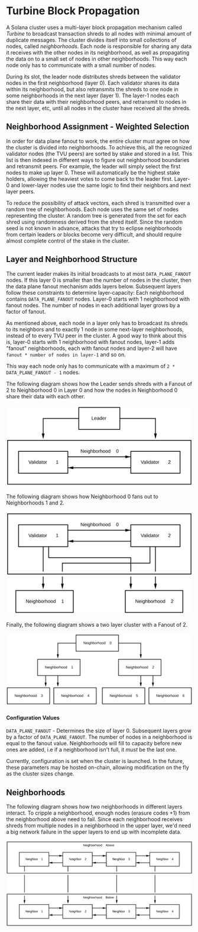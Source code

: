 # Turbine Block Propagation

A Solana cluster uses a multi-layer block propagation mechanism called *Turbine*
to broadcast transaction shreds to all nodes with minimal amount of duplicate
messages.  The cluster divides itself into small collections of nodes, called
*neighborhoods*. Each node is responsible for sharing any data it receives with
the other nodes in its neighborhood, as well as propagating the data on to a
small set of nodes in other neighborhoods.  This way each node only has to
communicate with a small number of nodes.

During its slot, the leader node distributes shreds between the validator nodes
in the first neighborhood (layer 0). Each validator shares its data within its
neighborhood, but also retransmits the shreds to one node in some neighborhoods
in the next layer (layer 1). The layer-1 nodes each share their data with their 
neighborhood peers, and retransmit to nodes in the next layer, etc, until all
nodes in the cluster have received all the shreds.

## Neighborhood Assignment - Weighted Selection

In order for data plane fanout to work, the entire cluster must agree on how the
cluster is divided into neighborhoods. To achieve this, all the recognized
validator nodes (the TVU peers) are sorted by stake and stored in a list. This
list is then indexed in different ways to figure out neighborhood boundaries and
retransmit peers. For example, the leader will simply select the first nodes to
make up layer 0. These will automatically be the highest stake holders, allowing
the heaviest votes to come back to the leader first. Layer-0 and lower-layer
nodes use the same logic to find their neighbors and next layer peers.

To reduce the possibility of attack vectors, each shred is transmitted over a
random tree of neighborhoods.  Each node uses the same set of nodes representing
the cluster.  A random tree is generated from the set for each shred using
randomness derived from the shred itself.  Since the random seed is not known in
advance, attacks that try to eclipse neighborhoods from certain leaders or
blocks become very difficult, and should require almost complete control of the
stake in the cluster.

## Layer and Neighborhood Structure

The current leader makes its initial broadcasts to at most `DATA_PLANE_FANOUT`
nodes. If this layer 0 is smaller than the number of nodes in the cluster, then
the data plane fanout mechanism adds layers below. Subsequent layers follow
these constraints to determine layer-capacity: Each neighborhood contains
`DATA_PLANE_FANOUT` nodes. Layer-0 starts with 1 neighborhood with fanout nodes.
The number of nodes in each additional layer grows by a factor of fanout.

As mentioned above, each node in a layer only has to broadcast its shreds to its
neighbors and to exactly 1 node in some next-layer neighborhoods, 
instead of to every TVU peer in the cluster. A good way to think about this is, 
layer-0 starts with 1 neighborhood with fanout nodes, layer-1 adds "fanout" 
neighborhoods, each with fanout nodes and layer-2 will have 
`fanout * number of nodes in layer-1` and so on.

This way each node only has to communicate with a maximum of `2 * DATA_PLANE_FANOUT - 1` nodes.

The following diagram shows how the Leader sends shreds with a Fanout of 2 to 
Neighborhood 0 in Layer 0 and how the nodes in Neighborhood 0 share their data
with each other.

<img alt="Leader sends shreds to Neighborhood 0 in Layer 0" src="img/data-plane-seeding.svg" class="center"/>

The following diagram shows how Neighborhood 0 fans out to Neighborhoods 1 and 2.

<img alt="Neighborhood 0 Fanout to Neighborhood 1 and 2" src="img/data-plane-fanout.svg" class="center"/>

Finally, the following diagram shows a two layer cluster with a Fanout of 2.

<img alt="Two layer cluster with a Fanout of 2" src="img/data-plane.svg" class="center"/>

#### Configuration Values

`DATA_PLANE_FANOUT` - Determines the size of layer 0. Subsequent
layers grow by a factor of `DATA_PLANE_FANOUT`.
The number of nodes in a neighborhood is equal to the fanout value.
Neighborhoods will fill to capacity before new ones are added, i.e if a
neighborhood isn't full, it _must_ be the last one.

Currently, configuration is set when the cluster is launched. In the future,
these parameters may be hosted on-chain, allowing modification on the fly as the
cluster sizes change.

## Neighborhoods

The following diagram shows how two neighborhoods in different layers interact.
To cripple a neighborhood, enough nodes (erasure codes +1) from the neighborhood 
above need to fail. Since each neighborhood receives shreds from multiple nodes 
in a neighborhood in the upper layer, we'd need a big network failure in the upper 
layers to end up with incomplete data.

<img alt="Inner workings of a neighborhood"
src="img/data-plane-neighborhood.svg" class="center"/>
